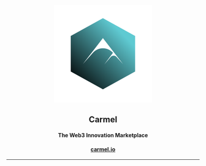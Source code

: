<p align="center"> <img src="https://raw.githubusercontent.com/fluidtrends/carmel/master/logo.svg" width="256px">
<h2 align="center"> Carmel </h2>
<h4 align="center"> 
The Web3 Innovation Marketplace 
</h4>
<h4 align="center"> <a align="center" href="https://carmel.io">carmel.io</a> </h4>
</p>

<hr/>

